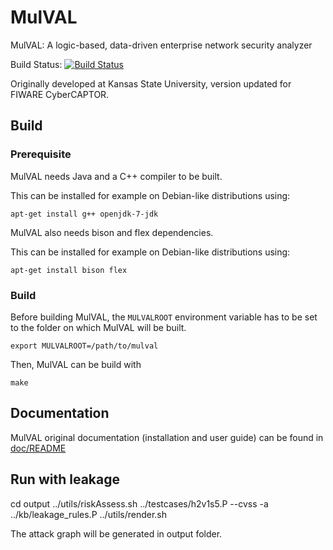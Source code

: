 MulVAL
======

MulVAL: A logic-based, data-driven enterprise network security analyzer

Build Status: [![Build Status](https://travis-ci.org/fiware-cybercaptor/mulval.svg?branch=master)](https://travis-ci.org/fiware-cybercaptor/mulval)

Originally developed at Kansas State University, version updated for FIWARE CyberCAPTOR.

## Build

### Prerequisite

MulVAL needs Java and a C++ compiler to be built.

This can be installed for example on Debian-like distributions using:

```
apt-get install g++ openjdk-7-jdk
```

MulVAL also needs bison and flex dependencies.

This can be installed for example on Debian-like distributions using:

```
apt-get install bison flex
```

### Build

Before building MulVAL, the `MULVALROOT` environment variable has to be set to the folder on which MulVAL will be built.

```
export MULVALROOT=/path/to/mulval
```

Then, MulVAL can be build with

```
make
```


## Documentation

MulVAL original documentation (installation and user guide) can be found in [doc/README](doc/README)

## Run with leakage
cd output
../utils/riskAssess.sh ../testcases/h2v1s5.P --cvss -a ../kb/leakage_rules.P 
../utils/render.sh

The attack graph will be generated in output folder.
